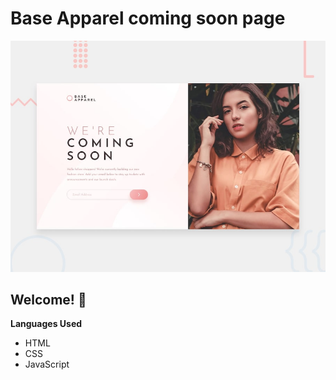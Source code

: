 # Base Apparel coming soon page

![Design preview for the Base Apparel coming soon page coding challenge](./design/desktop-preview.jpg)

## Welcome! 👋



**Languages Used**
- HTML
-  CSS 
- JavaScript

